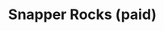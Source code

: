 ---
layout: child_layout/surfcams_live
title: Snapper Rocks (paid)
permalink: /surfcams/snapper-rocks/paid/
user_type: paid
premium: true

live_path: /surfcams/snapper-rocks/paid/
live_stream: rtmp://streamer.swellnet.com.au/surfcams/snapper-rocks.stream
live_stream_image: http://static.swellnet.com.au/images/surfcams/snapper-rocks.jpg
live_stream_playlist: //streamer.swellnet.com.au/surfcams/snapper-rocks.stream/playlist.m3u8

replays_path: /surfcams/snapper-rocks/replays/
replays_surfcam_id: 2

theme: theme-public
---